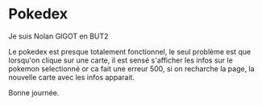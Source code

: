 # Pokedex
Je suis Nolan GIGOT en BUT2

Le pokedex est presque totalement fonctionnel, le seul problème est que lorsqu'on clique sur une carte, il est sensé s'afficher les infos sur le pokemon selectionné or ca fait une erreur 500, si on recharche la page, la nouvelle carte avec les infos apparait.

Bonne journée.
